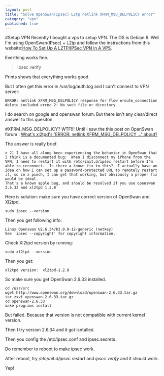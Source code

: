 ```yaml
--- 
layout: post
title: "Solve OpenSwan(Ipsec) L2tp netlink XFRM_MSG_DELPOLICY error"
category: "vpn"
published: true
---
```

#Setup VPN
Recently I bought a vps to setup VPN. The OS is Debian 6.
Well I'm using OpenSwan(IPsec) + L2tp and follow the instructions from this website:[How To Set Up A L2TP/IPSec VPN In A VPS](http://freenuts.com/how-to-set-up-a-l2tpipsec-vpn-in-a-vps/#iJeUrbJARCIcU8jk.99).

Everthing works fine. 

>  ipsec verify 

Prints shows that everything works good. 

But I often get this error in /var/log/auth.log and I can't connect to VPN server:

	ERROR: netlink XFRM_MSG_DELPOLICY response for flow eroute_connection delete included errno 2: No such file or directory	
	
I do search on google and openswan forum. But there isn't any clear/direct answer to this quesiton.

#XFRM_MSG_DELPOLICY? WTF!!!
Until I saw the this post on OpenSwan forum : 
		[What's xl2tpd's 'ERROR: netlink XFRM_MSG_DELPOLICY ...' about?](https://lists.openswan.org/pipermail/users/2011-April/020411.html)

The answer is really brief.

	> 2) I have all along been experiencing the behavior in OpenSwan that I think is a documented bug:  When I disconnect my iPhone from the VPN, I need to restart it with /etc/init.d/ipsec restart before I'm able to reconnect.  Is there a known fix to this?  I actually have an idea on how I can set up a password-protected URL to remotely restart it, so in a pinch, I can get that working, but obviously a proper fix would be ideal.
	That's a known apple bug, and should be resolved if you use openswan 2.6.33 and xl2tpd 1.2.8

Here is solution: make sure you have correct version of OpenSwan and Xl2tpd.

	sudo ipsec --version	

Then you get following info:
	
	Linux Openswan U2.6.34/K3.0.0-12-generic (netkey)
	See `ipsec --copyright' for copyright information.

Check Xl2tpd version by running:
	
	sudo xl2tpd --version
	
Then you get:
	
	xl2tpd version:  xl2tpd-1.2.8

So make sure you get OpenSwan 2.6.33 installed. 

	cd /usr/src
	wget http://www.openswan.org/download/openswan-2.6.33.tar.gz
	tar zxvf openswan-2.6.33.tar.gz
	cd openswan-2.6.33
	make programs install

But failed. Because that version is not compatible with current kernel version.

Then I try version 2.6.34 and it got isntalled.

Then you config the /etc/ipsec.conf and ipsec.secrets.

Do remember to reboot to make ipsec work.

After reboot, try */etc/init.d/ipsec restart* and *ipsec verify*  and it should work.

Yep!
